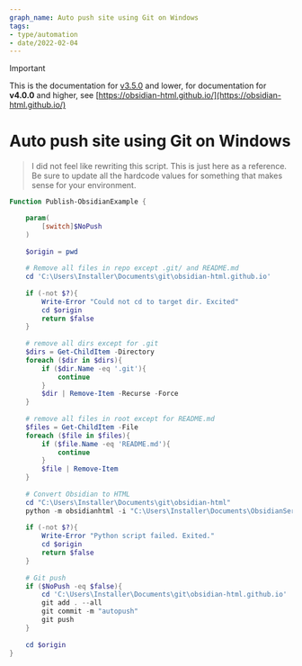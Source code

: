 ```yaml
---
graph_name: Auto push site using Git on Windows
tags:
- type/automation
- date/2022-02-04
---
```

   
>[!important]   
> This is the documentation for [v3.5.0](../Changelog/v3.5.0.md) and lower, for documentation for **v4.0.0** and higher, see [https://obsidian-html.github.io/](https://obsidian-html.github.io/)   
   
   
# Auto push site using Git on Windows   
> I did not feel like rewriting this script. This is just here as a reference. Be sure to update all the hardcode values for something that makes sense for your environment.   
   
```powershell
Function Publish-ObsidianExample {

	param(
		[switch]$NoPush
	)
	
	$origin = pwd
	
	# Remove all files in repo except .git/ and README.md
	cd 'C:\Users\Installer\Documents\git\obsidian-html.github.io'
	
	if (-not $?){
		Write-Error "Could not cd to target dir. Excited"
		cd $origin
		return $false
	}
	
	# remove all dirs except for .git
	$dirs = Get-ChildItem -Directory
	foreach ($dir in $dirs){
		if ($dir.Name -eq '.git'){
			continue
		}
		$dir | Remove-Item -Recurse -Force
	}
	
	# remove all files in root except for README.md
	$files = Get-ChildItem -File
	foreach ($file in $files){
		if ($file.Name -eq 'README.md'){
			continue
		}
		$file | Remove-Item
	}
	
	# Convert Obsidian to HTML
	cd "C:\Users\Installer\Documents\git\obsidian-html"
	python -m obsidianhtml -i "C:\Users\Installer\Documents\ObsidianServer\configs\obsidian_example.yml"
	
	if (-not $?){
		Write-Error "Python script failed. Exited."
		cd $origin
		return $false
	}
	
	# Git push
	if ($NoPush -eq $false){
		cd 'C:\Users\Installer\Documents\git\obsidian-html.github.io'
		git add . --all
		git commit -m "autopush"
		git push
	}
	
	cd $origin
}

```
